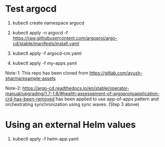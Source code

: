 # Test argocd


1. kubectl create namespace argocd

2. kubectl apply -n argocd -f https://raw.githubusercontent.com/argoproj/argo-cd/stable/manifests/install.yaml

3. kubectl apply -f argocd-cm.yaml

4. kubectl apply -f my-apps.yaml


Note-1: This repo has been cloned from https://gitlab.com/ayush-sharma/example-assets

Note-2: https://argo-cd.readthedocs.io/en/stable/operator-manual/upgrading/1.7-1.8/#health-assessement-of-argoprojioapplication-crd-has-been-removed has been applied to use app-of-apps pattern and orchestrating synchronization using sync waves. (Step 3 above)



# Using an external Helm values


1. kubectl apply -f helm-app.yaml